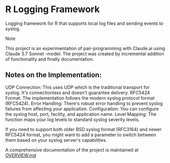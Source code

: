 # R Logging Framework

Logging framework for R that supports local log files and sending events to syslog.

> [!NOTE]
> This project is an experimentation of pair-programming with Claude.ai using Claude 3.7 Sonnet -model. The project was created by incremental addition of functionality and finally documentation.

## Notes on the Implementation:

UDP Connection: This uses UDP which is the traditional transport for syslog. It's connectionless and doesn't guarantee delivery.
RFC5424 Format: The implementation follows the modern syslog protocol format (RFC5424).
Error Handling: There's robust error handling to prevent syslog failures from affecting your application.
Configuration: You can configure the syslog host, port, facility, and application name.
Level Mapping: The function maps your log levels to standard syslog severity levels.

If you need to support both older BSD syslog format (RFC3164) and newer RFC5424 format, you might want to add a parameter to switch between them based on your syslog server's capabilities.

A comprehensive documentation of the project is maintained at [OVERVIEW.md](OVERVIEW.md)


